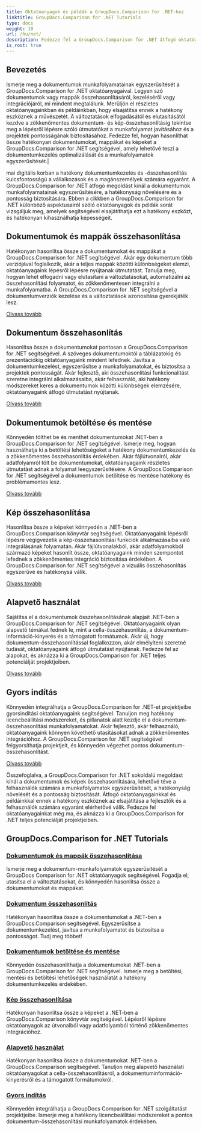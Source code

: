 ```yaml
---
title: Oktatóanyagok és példák a GroupDocs.Comparison for .NET-hez
linktitle: GroupDocs.Comparison for .NET Tutorials
type: docs
weight: 10
url: /hu/net/
description: Fedezze fel a GroupDocs.Comparison for .NET átfogó oktatóanyagait, amelyek megkönnyítik a dokumentumok és mappák hatékony összehasonlítását, kezelését és integrációját.
is_root: true
---
```

## Bevezetés

Ismerje meg a dokumentumok munkafolyamatainak egyszerűsítését a GroupDocs.Comparison for .NET oktatóanyagaival. Legyen szó dokumentumok vagy mappák összehasonlításáról, kezeléséről vagy integrációjáról, mi mindent megtalálunk. Merüljön el részletes oktatóanyagainkban és példáinkban, hogy elsajátítsa ennek a hatékony eszköznek a művészetét. A változtatások elfogadásától és elutasításától kezdve a zökkenőmentes dokumentum- és kép-összehasonlításig tekintse meg a lépésről lépésre szóló útmutatókat a munkafolyamat javításához és a projektek pontosságának biztosításához. Fedezze fel, hogyan hasonlíthat össze hatékonyan dokumentumokat, mappákat és képeket a GroupDocs.Comparison for .NET segítségével, amely lehetővé teszi a dokumentumkezelés optimalizálását és a munkafolyamatok egyszerűsítését.|

mai digitális korban a hatékony dokumentumkezelés és -összehasonlítás kulcsfontosságú a vállalkozások és a magánszemélyek számára egyaránt. A GroupDocs.Comparison for .NET átfogó megoldást kínál a dokumentumok munkafolyamatainak egyszerűsítésére, a hatékonyság növelésére és a pontosság biztosítására. Ebben a cikkben a GroupDocs.Comparison for .NET különböző aspektusairól szóló oktatóanyagok és példák sorát vizsgáljuk meg, amelyek segítségével elsajátíthatja ezt a hatékony eszközt, és hatékonyan kihasználhatja képességeit.

## Dokumentumok és mappák összehasonlítása

Hatékonyan hasonlítsa össze a dokumentumokat és mappákat a GroupDocs.Comparison for .NET segítségével. Akár egy dokumentum több verziójával foglalkozik, akár a teljes mappák közötti különbségeket elemzi, oktatóanyagaink lépésről lépésre nyújtanak útmutatást. Tanulja meg, hogyan lehet elfogadni vagy elutasítani a változtatásokat, automatizálni az összehasonlítási folyamatot, és zökkenőmentesen integrálni a munkafolyamatba. A GroupDocs.Comparison for .NET segítségével a dokumentumverziók kezelése és a változtatások azonosítása gyerekjáték lesz.

[Olvass tovább](./documents-and-folder-comparison/)

## Dokumentum összehasonlítás

Hasonlítsa össze a dokumentumokat pontosan a GroupDocs.Comparison for .NET segítségével. A szöveges dokumentumoktól a táblázatokig és prezentációkig oktatóanyagaink mindent lefednek. Javítsa a dokumentumkezelést, egyszerűsítse a munkafolyamatokat, és biztosítsa a projektek pontosságát. Akár fejlesztő, aki összehasonlítási funkcionalitást szeretne integrálni alkalmazásaiba, akár felhasználó, aki hatékony módszereket keres a dokumentumok közötti különbségek elemzésére, oktatóanyagaink átfogó útmutatást nyújtanak.

[Olvass tovább](./document-comparison/)

## Dokumentumok betöltése és mentése

Könnyedén tölthet be és menthet dokumentumokat .NET-ben a GroupDocs.Comparison for .NET segítségével. Ismerje meg, hogyan használhatja ki a betöltési lehetőségeket a hatékony dokumentumkezelés és a zökkenőmentes összehasonlítás érdekében. Akár fájlútvonalról, akár adatfolyamról tölt be dokumentumokat, oktatóanyagaink részletes útmutatást adnak a folyamat leegyszerűsítésére. A GroupDocs.Comparison for .NET segítségével a dokumentumok betöltése és mentése hatékony és problémamentes lesz.

[Olvass tovább](./loading-and-saving-documents/)

## Kép összehasonlítása

Hasonlítsa össze a képeket könnyedén a .NET-ben a GroupDocs.Comparison könyvtár segítségével. Oktatóanyagaink lépésről lépésre végigvezetik a kép-összehasonlítási funkciók alkalmazásaiba való integrálásának folyamatán. Akár fájlútvonalakból, akár adatfolyamokból származó képeket hasonlít össze, oktatóanyagaink minden szempontot lefednek a zökkenőmentes integráció biztosítása érdekében. A GroupDocs.Comparison for .NET segítségével a vizuális összehasonlítás egyszerűvé és hatékonysá válik.

[Olvass tovább](./image-comparison/)

## Alapvető használat 

Sajátítsa el a dokumentumok összehasonlításának alapjait .NET-ben a GroupDocs.Comparison for .NET segítségével. Oktatóanyagaink olyan alapvető témákat fednek le, mint a cella-összehasonlítás, a dokumentum-információ-kinyerés és a támogatott formátumok. Akár új, hogy dokumentum-összehasonlítással foglalkozzon, akár elmélyíteni szeretné tudását, oktatóanyagaink átfogó útmutatást nyújtanak. Fedezze fel az alapokat, és aknázza ki a GroupDocs.Comparison for .NET teljes potenciálját projektjeiben.

[Olvass tovább](./basic-usage/)

## Gyors indítás 

Könnyedén integrálhatja a GroupDocs.Comparison for .NET-et projektjeibe gyorsindítási oktatóanyagaink segítségével. Tanuljon meg hatékony licencbeállítási módszereket, és pillanatok alatt kezdje el a dokumentum-összehasonlítási munkafolyamatokat. Akár fejlesztő, akár felhasználó, oktatóanyagaink könnyen követhető utasításokat adnak a zökkenőmentes integrációhoz. A GroupDocs.Comparison for .NET segítségével felgyorsíthatja projektjeit, és könnyedén végezhet pontos dokumentum-összehasonlítást.

[Olvass tovább](./quick-start/)

Összefoglalva, a GroupDocs.Comparison for .NET sokoldalú megoldást kínál a dokumentumok és képek összehasonlítására, lehetővé téve a felhasználók számára a munkafolyamatok egyszerűsítését, a hatékonyság növelését és a pontosság biztosítását. Átfogó oktatóanyagainkkal és példáinkkal ennek a hatékony eszköznek az elsajátítása a fejlesztők és a felhasználók számára egyaránt elérhetővé válik. Fedezze fel oktatóanyagainkat még ma, és aknázza ki a GroupDocs.Comparison for .NET teljes potenciálját projektjeiben.
## GroupDocs.Comparison for .NET Tutorials 
### [Dokumentumok és mappák összehasonlítása](./documents-and-folder-comparison/)
Ismerje meg a dokumentum-munkafolyamatok egyszerűsítését a GroupDocs Comparison for .NET oktatóanyagok segítségével. Fogadja el, utasítsa el a változtatásokat, és könnyedén hasonlítsa össze a dokumentumokat és mappákat.
### [Dokumentum összehasonlítás](./document-comparison/)
Hatékonyan hasonlítsa össze a dokumentumokat a .NET-ben a GroupDocs.Comparison segítségével. Egyszerűsítse a dokumentumkezelést, javítsa a munkafolyamatot és biztosítsa a pontosságot. Tudj meg többet!
### [Dokumentumok betöltése és mentése](./loading-and-saving-documents/)
Könnyedén összehasonlíthatja a dokumentumokat .NET-ben a GroupDocs.Comparison for .NET segítségével. Ismerje meg a betöltési, mentési és betöltési lehetőségek használatát a hatékony dokumentumkezelés érdekében.
### [Kép összehasonlítása](./image-comparison/)
Hatékonyan hasonlítsa össze a képeket a .NET-ben a GroupDocs.Comparison könyvtár segítségével. Lépésről lépésre oktatóanyagok az útvonalból vagy adatfolyamból történő zökkenőmentes integrációhoz.
### [Alapvető használat](./basic-usage/)
Hatékonyan hasonlítsa össze a dokumentumokat .NET-ben a GroupDocs.Comparison segítségével. Tanuljon meg alapvető használati oktatóanyagokat a cella-összehasonlításról, a dokumentuminformáció-kinyerésről és a támogatott formátumokról.
### [Gyors indítás](./quick-start/)
Könnyedén integrálhatja a GroupDocs Comparison for .NET szolgáltatást projektjeibe. Ismerje meg a hatékony licencbeállítási módszereket a pontos dokumentum-összehasonlítási munkafolyamatok érdekében.